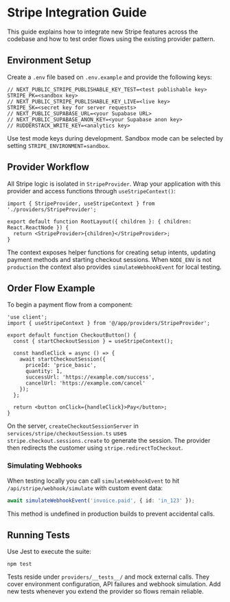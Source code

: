 # Stripe Integration Guide

This guide explains how to integrate new Stripe features across the codebase and how to test order flows using the existing provider pattern.

## Environment Setup

Create a `.env` file based on `.env.example` and provide the following keys:

```
// NEXT_PUBLIC_STRIPE_PUBLISHABLE_KEY_TEST=<test publishable key>
STRIPE_PK=<sandbox key>
// NEXT_PUBLIC_STRIPE_PUBLISHABLE_KEY_LIVE=<live key>
STRIPE_SK=<secret key for server requests>
// NEXT_PUBLIC_SUPABASE_URL=<your Supabase URL>
// NEXT_PUBLIC_SUPABASE_ANON_KEY=<your Supabase anon key>
// RUDDERSTACK_WRITE_KEY=<analytics key>
```

Use test mode keys during development. Sandbox mode can be selected by setting `STRIPE_ENVIRONMENT=sandbox`.

## Provider Workflow

All Stripe logic is isolated in `StripeProvider`. Wrap your application with this provider and access functions through `useStripeContext()`:

```tsx
import { StripeProvider, useStripeContext } from './providers/StripeProvider';

export default function RootLayout({ children }: { children: React.ReactNode }) {
  return <StripeProvider>{children}</StripeProvider>;
}
```

The context exposes helper functions for creating setup intents, updating payment methods and starting checkout sessions. When `NODE_ENV` is not `production` the context also provides `simulateWebhookEvent` for local testing.

## Order Flow Example

To begin a payment flow from a component:

```tsx
'use client';
import { useStripeContext } from '@/app/providers/StripeProvider';

export default function CheckoutButton() {
  const { startCheckoutSession } = useStripeContext();

  const handleClick = async () => {
    await startCheckoutSession({
      priceId: 'price_basic',
      quantity: 1,
      successUrl: 'https://example.com/success',
      cancelUrl: 'https://example.com/cancel'
    });
  };

  return <button onClick={handleClick}>Pay</button>;
}
```

On the server, `createCheckoutSessionServer` in `services/stripe/checkoutSession.ts` uses `stripe.checkout.sessions.create` to generate the session. The provider then redirects the customer using `stripe.redirectToCheckout`.

### Simulating Webhooks

When testing locally you can call `simulateWebhookEvent` to hit `/api/stripe/webhook/simulate` with custom event data:

```ts
await simulateWebhookEvent('invoice.paid', { id: 'in_123' });
```

This method is undefined in production builds to prevent accidental calls.

## Running Tests

Use Jest to execute the suite:

```
npm test
```

Tests reside under `providers/__tests__/` and mock external calls. They cover environment configuration, API failures and webhook simulation. Add new tests whenever you extend the provider so flows remain reliable.

